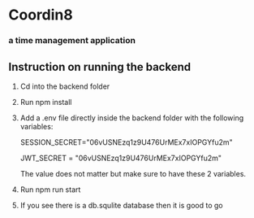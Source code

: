 # Coordin8

### a time management application

## Instruction on running the backend
1. Cd into the backend folder
2. Run npm install
3. Add a .env file directly inside the backend folder with the following variables:

    SESSION_SECRET="06vUSNEzq1z9U476UrMEx7xIOPGYfu2m"

    JWT_SECRET = "06vUSNEzq1z9U476UrMEx7xIOPGYfu2m"

    The value does not matter but make sure to have these 2 variables.


3. Run npm run start
4. If you see there is a db.squlite database then it is good to go